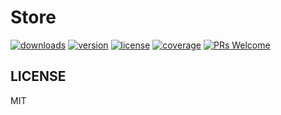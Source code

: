 # Store

[![downloads][downloads-badge]][npmcharts]
[![version][version-badge]][package]
[![license][license-badge]][license]
[![coverage][codecov-badge]][codecov]
[![PRs Welcome][prs-badge]][prs]


## LICENSE

MIT

[version-badge]: https://img.shields.io/npm/v/@railsmob/store.svg?style=flat-square
[package]: https://www.npmjs.com/package/@railsmob/store
[downloads-badge]: https://img.shields.io/npm/dm/@railsmob/store.svg?style=flat-square
[npmcharts]: http://npmcharts.com/compare/@railsmob/store
[license-badge]: https://img.shields.io/npm/l/@railsmob/store.svg?style=flat-square
[license]: https://github.com/railsmob/store/blob/master/LICENSE
[prs-badge]: https://img.shields.io/badge/PRs-welcome-brightgreen.svg?style=flat-square
[prs]: http://makeapullrequest.com
[codecov]: https://codecov.io/gh/railsmob/store
[codecov-badge]: https://img.shields.io/codecov/c/github/railsmob/store.svg?style=flat-square